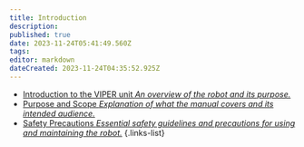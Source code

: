 ```yaml
---
title: Introduction
description: 
published: true
date: 2023-11-24T05:41:49.560Z
tags: 
editor: markdown
dateCreated: 2023-11-24T04:35:52.925Z
---
```


- [Introduction to the VIPER unit *An overview of the robot and its purpose.*](/reference/character/aelorian/ryuuko/manual/1/a)
- [Purpose and Scope *Explanation of what the manual covers and its intended audience.*](/reference/character/aelorian/ryuuko/manual/1/b)
- [Safety Precautions *Essential safety guidelines and precautions for using and maintaining the robot.*](/reference/character/aelorian/ryuuko/manual/1/c)
{.links-list}